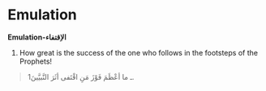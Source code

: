 Emulation
=========

**Emulation-الاِقتفاء**

1. How great is the success of the one who follows in the footsteps of
the Prophets!

> 1ـ ما أعْظَمَ فَوْزَ مَنِ اقْتَفى أثَرَ النَّبيَّينَ.


